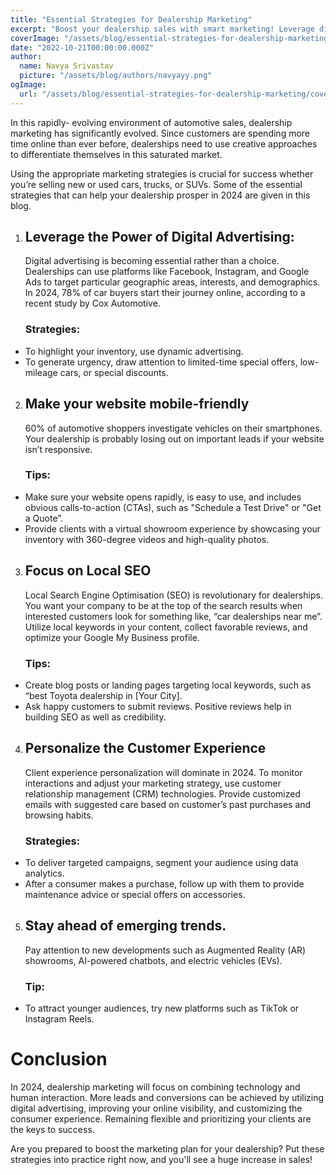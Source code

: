 ```yaml
---
title: "Essential Strategies for Dealership Marketing"
excerpt: "Boost your dealership sales with smart marketing! Leverage digital ads, local SEO, and personalized customer experiences to stay ahead in 2024. Adapt to trends like AR, AI, and EVs to drive more leads and conversions! 🚗💨"
coverImage: "/assets/blog/essential-strategies-for-dealership-marketing/cover.jpg"
date: "2022-10-21T00:00:00.000Z"
author:
  name: Navya Srivastav
  picture: "/assets/blog/authors/navyayy.png"
ogImage:
  url: "/assets/blog/essential-strategies-for-dealership-marketing/cover.jpg"
---
```


In this rapidly- evolving environment of automotive sales, dealership marketing has significantly evolved. Since customers are spending more time online than ever before, dealerships need to use creative approaches to differentiate themselves in this saturated market.

Using the appropriate marketing strategies is crucial for success whether you’re selling new or used cars, trucks, or SUVs. Some of the essential strategies that can help your dealership prosper in 2024 are given in this blog.

1. ## Leverage the Power of Digital Advertising:

   Digital advertising is becoming essential rather than a choice. Dealerships can use platforms like Facebook, Instagram, and Google Ads to target particular geographic areas, interests, and demographics. In 2024, 78% of car buyers start their journey online, according to a recent study by Cox Automotive.

   ### Strategies:

* To highlight your inventory, use dynamic advertising.   
* To generate urgency, draw attention to limited-time special offers, low-mileage cars, or special discounts. 

2. ## Make your website mobile-friendly

   60% of automotive shoppers investigate vehicles on their smartphones. Your dealership is probably losing out on important leads if your website isn’t responsive.

   ### Tips:

* Make sure your website opens rapidly, is easy to use, and includes obvious calls-to-action (CTAs), such as "Schedule a Test Drive" or "Get a Quote”.  
* Provide clients with a virtual showroom experience by showcasing your inventory with 360-degree videos and high-quality photos.

3. ## Focus on Local SEO

   Local Search Engine Optimisation (SEO) is revolutionary for dealerships. You want your company to be at the top of the search results when interested customers look for something like, “car dealerships near me”. Utilize local keywords in your content, collect favorable reviews, and optimize your Google My Business profile.

   ### Tips: 

* Create blog posts or landing pages targeting local keywords, such as “best Toyota dealership in \[Your City\].  
* Ask happy customers to submit reviews. Positive reviews help in building SEO as well as credibility.

4. ## Personalize the Customer Experience

   Client experience personalization will dominate in 2024\. To monitor interactions and adjust your marketing strategy, use customer relationship management (CRM) technologies. Provide customized emails with suggested care based on customer’s past purchases and browsing habits.

   ### Strategies:

* To deliver targeted campaigns, segment your audience using data analytics.  
* After a consumer makes a purchase, follow up with them to provide maintenance advice or special offers on accessories.

5. ## Stay ahead of emerging trends.

   Pay attention to new developments such as Augmented Reality (AR) showrooms, AI-powered chatbots, and electric vehicles (EVs). 

   ### Tip: 

* To attract younger audiences, try new platforms such as TikTok or Instagram Reels.

# Conclusion

In 2024, dealership marketing will focus on combining technology and human interaction. More leads and conversions can be achieved by utilizing digital advertising, improving your online visibility, and customizing the consumer experience. Remaining flexible and prioritizing your clients are the keys to success.

Are you prepared to boost the marketing plan for your dealership? Put these strategies into practice right now, and you'll see a huge increase in sales\!  


